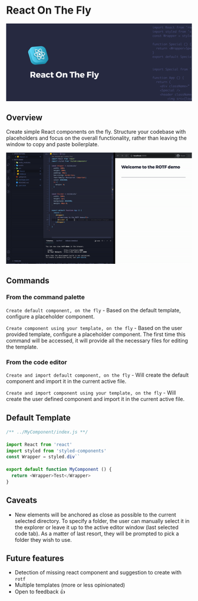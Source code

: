 # React On The Fly

![Cover React On The Fly](images/cover.png)

## Overview
Create simple React components on the fly. Structure your codebase with placeholders and focus on the overall functionality, rather than leaving the window to copy and paste boilerplate.

![Demo React On The Fly](images/react-on-the-fly-fast.gif)

## Commands

### From the command palette

`Create default component, on the fly` - Based on the default template, configure a placeholder component. 

`Create component using your template, on the fly` - Based on the user provided template, configure a placeholder component. The first time this command will be accessed, it will provide all the necessary files for editing the template. 

### From the code editor
`Create and import default component, on the fly` - Will create the default component and import it in the current active file.

`Create and import component using your template, on the fly` - Will create the user defined component and import it in the current active file.


## Default Template
```js
/** ../MyComponent/index.js **/

import React from 'react'
import styled from 'styled-components'
const Wrapper = styled.div``

export default function MyComponent () {
  return <Wrapper>Test</Wrapper>
}
```

## Caveats

* New elements will be anchored as close as possible to the current selected directory. To specify a folder, the user can manually select it in the explorer or leave it up to the active editor window (last selected code tab). As a matter of last resort, they will be prompted to pick a folder they wish to use.

## Future features

- Detection of missing react component and suggestion to create with `rotf`
- Multiple templates (more or less opinionated)
- Open to feedback 👍